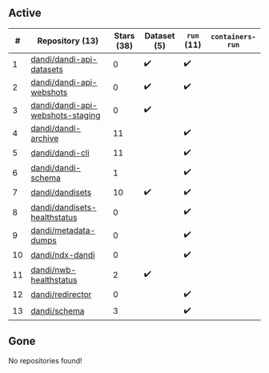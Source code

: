 ## Active
| # | Repository (13) | Stars (38) | Dataset (5) | `run` (11) | `containers-run` |
| --- | --- | --- | --- | --- | --- |
| 1 | [dandi/dandi-api-datasets](https://github.com/dandi/dandi-api-datasets) | 0 | :heavy_check_mark: | :heavy_check_mark: |  |
| 2 | [dandi/dandi-api-webshots](https://github.com/dandi/dandi-api-webshots) | 0 | :heavy_check_mark: | :heavy_check_mark: |  |
| 3 | [dandi/dandi-api-webshots-staging](https://github.com/dandi/dandi-api-webshots-staging) | 0 | :heavy_check_mark: |  |  |
| 4 | [dandi/dandi-archive](https://github.com/dandi/dandi-archive) | 11 |  | :heavy_check_mark: |  |
| 5 | [dandi/dandi-cli](https://github.com/dandi/dandi-cli) | 11 |  | :heavy_check_mark: |  |
| 6 | [dandi/dandi-schema](https://github.com/dandi/dandi-schema) | 1 |  | :heavy_check_mark: |  |
| 7 | [dandi/dandisets](https://github.com/dandi/dandisets) | 10 | :heavy_check_mark: | :heavy_check_mark: |  |
| 8 | [dandi/dandisets-healthstatus](https://github.com/dandi/dandisets-healthstatus) | 0 |  | :heavy_check_mark: |  |
| 9 | [dandi/metadata-dumps](https://github.com/dandi/metadata-dumps) | 0 |  | :heavy_check_mark: |  |
| 10 | [dandi/ndx-dandi](https://github.com/dandi/ndx-dandi) | 0 |  | :heavy_check_mark: |  |
| 11 | [dandi/nwb-healthstatus](https://github.com/dandi/nwb-healthstatus) | 2 | :heavy_check_mark: |  |  |
| 12 | [dandi/redirector](https://github.com/dandi/redirector) | 0 |  | :heavy_check_mark: |  |
| 13 | [dandi/schema](https://github.com/dandi/schema) | 3 |  | :heavy_check_mark: |  |

## Gone
No repositories found!
